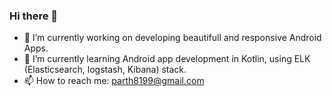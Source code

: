 ### Hi there 👋

<!--
**parthjpatel99/parthjpatel99** is a ✨ _special_ ✨ repository because its `README.md` (this file) appears on your GitHub profile.

Here are some ideas to get you started:

- 🔭 I’m currently working on ...
- 🌱 I’m currently learning ...
- 👯 I’m looking to collaborate on ...
- 🤔 I’m looking for help with ...
- 💬 Ask me about ...
- 📫 How to reach me: ...
- 😄 Pronouns: ...
- ⚡ Fun fact: ...
-->
- 🔭 I’m currently working on developing beautifull and responsive Android Apps.
- 🌱 I’m currently learning Android app development in Kotlin, using ELK (Elasticsearch, logstash, Kibana) stack.
- 📫 How to reach me: parth8199@gmail.com
